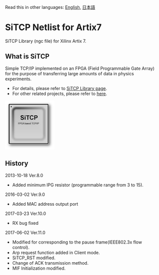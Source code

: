 Read this in other languages: [English](README.md), [日本語](README.ja.md)

# SiTCP Netlist for Artix7

SiTCP Library (ngc file) for Xilinx Artix 7.


## What is SiTCP

Simple TCP/IP implemented on an FPGA (Field Programmable Gate Array) for the purpose of transferring large amounts of data in physics experiments.

* For details, please refer to [SiTCP Library page](https://www.bbtech.co.jp/en/products/sitcp-library/).
* For other related projects, please refer to [here](https://github.com/BeeBeansTechnologies).

![SiTCP](sitcp.png)


## History

2013-10-18 Ver.8.0
* Added minimum IPG resistor (programmable range from 3 to 15).

2016-03-02 Ver.9.0
* Added MAC address output port

2017-03-23 Ver.10.0
* RX bug fixed

2017-06-02 Ver.11.0
* Modified for corresponding to the pause frame(IEEE802.3x flow control).
* Arp request function added in Client mode.
* SiTCP_RST modified.
* Change of ACK transmission method.
* MIF Initialization modified.
